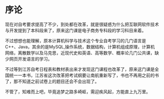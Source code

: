 # 序论



现在对自考要求提高了不少，到处都在改革，就是很疑惑为什么把互联网软件技术与开发提到了本科段来了，原来这门课是电子商务专科段的学习科目来着。

不过想想也能理解，原本计算机科学与技术这个专业自考学习的几门语言是C++、Java，其余的是MySQL,操作系统，数据结构，计算机组成原理，计算机网络，离散数学以及马克思，近现代史和英语、高等数学、概率论几门公共课，缺少网页开发语言的学习。

不过等到江苏自考日程表和教材表出来才发现这门课程也改革了，原来这门课是全国统一一本书，江苏省这次改革把考试纲要让南航重新写了，书也不再用之前的书了，那不知道之前试卷上的题目还会不会出现了。

不管了，知难而上吧，毕竟追梦之路多崎岖，需迎疾风起，方能直上九万里。

